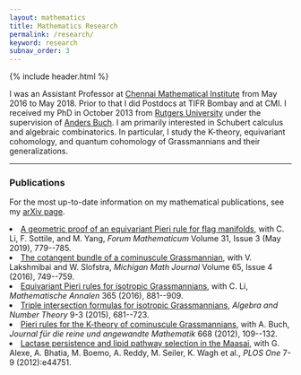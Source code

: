 ```yaml
---
layout: mathematics
title: Mathematics Research
permalink: /research/
keyword: research
subnav_order: 3
---
```


{% include header.html %}

I was an Assistant Professor at <a href="http://www.cmi.ac.in">Chennai Mathematical Institute</a> from  May 2016 to May 2018.  Prior to that I did Postdocs at TIFR Bombay and at CMI.
I received my PhD in October 2013 from <a href="http://math.rutgers.edu">Rutgers University</a> under the supervision of <a href="http://math.rutgers.edu/~asbuch">Anders Buch</a>. I am primarily interested in Schubert calculus and algebraic combinatorics.
In particular, I study the K-theory, equivariant cohomology, and quantum cohomology of Grassmannians and their generalizations. 

<hr>

<h3>Publications</h3>


For the most up-to-date information on my mathematical publications, see my <a href="http://arxiv.org/find/math/1/au:+Ravikumar_V/0/1/0/all/0/1">arXiv page</a>.

<li><a href="https://arxiv.org/abs/1809.04242">A geometric proof of an equivariant Pieri rule for flag manifolds</a>, with C. Li, F. Sottile, and M. Yang, <i>Forum Mathematicum</i> Volume 31, Issue 3 (May 2019), 779--785.</li>

<li><a href="http://arxiv.org/abs/1505.04270">The cotangent bundle of a cominuscule Grassmannian</a>, with V. Lakshmibai and W. Slofstra, <i>Michigan Math Journal</i> Volume 65, Issue 4 (2016), 749--759.</li>

<li><a href="http://arxiv.org/abs/1406.4680">Equivariant Pieri rules for isotropic Grassmannians</a>, with C. Li, <i>Mathematische Annalen</i> 365 (2016), 881--909.</li>

<li><a href="http://arxiv.org/abs/1403.1741">Triple intersection formulas for isotropic Grassmannians</a>,  <i>Algebra and Number Theory</i> 9-3 (2015), 681--723.</li>

<li><a href="http://arxiv.org/abs/1005.2605">Pieri rules for the K-theory of cominuscule Grassmannians</a>, with A. Buch, <i>Journal f&uuml;r die reine und angewandte Mathematik</i> 668 (2012), 109--132.</li>

<li><a href="http://journals.plos.org/plosone/article?id=10.1371/journal.pone.0044751">Lactase persistence and lipid pathway selection in the Maasai</a>, with G. Alexe, A. Bhatia,  M. Boemo, A. Reddy, M. Seiler, K. Wagh et al., <i>PLOS One</i> 7-9 (2012):e44751.</li>
   
